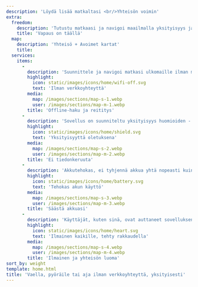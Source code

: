 ```yaml
---
description: 'Löydä lisää matkaltasi <br/>Yhteisön voimin'
extra:
  freedom:
    description: 'Tutustu matkaasi ja navigoi maailmalla yksityisyys ja yhteisöllisyys etusijalla.'
    title: 'Vapaus on täällä'
  map:
    description: 'Yhteisö + Avoimet kartat'
    title:
  services:
    items:
      - 
        description: 'Suunnittele ja navigoi matkasi ulkomaille ilman mobiilidatan käyttöä tai etsi reittipisteitä kaukaisella vaelluksella.'
        highlight:
          icon: static/images/icons/home/wifi-off.svg
          text: 'Ilman verkkoyhteyttä'
        media:
          map: /images/sections/map-s-1.webp
          user: /images/sections/map-m-1.webp
        title: 'Offline-haku ja reititys'
      - 
        description: 'Sovellus on suunniteltu yksityisyys huomioiden - Se ei tunnista ihmisiä, ei seuraa sinua, eikä kerää mitään tietoja.'
        highlight:
          icon: static/images/icons/home/shield.svg
          text: 'Yksityisyyttä oletuksena'
        media:
          map: /images/sections/map-s-2.webp
          user: /images/sections/map-m-2.webp
        title: 'Ei tiedonkeruuta'
      - 
        description: 'Akkutehokas, ei tyhjennä akkua yhtä nopeasti kuin muut navigointisovellukset.'
        highlight:
          icon: static/images/icons/home/battery.svg
          text: 'Tehokas akun käyttö'
        media:
          map: /images/sections/map-s-3.webp
          user: /images/sections/map-m-3.webp
        title: 'Säästä akkuasi'
      - 
        description: 'Käyttäjät, kuten sinä, ovat auttaneet sovelluksen kehityksen kanssa lisäämällä sijainteja <span class="text-icon"><svg viewBox="0 0 19 19"><use href="#icon-open-street-map"></use></svg> [OpenStreetMapiin](https://openstreetmap.org)</span>, antamalla palautetta ja osallistumalla sovelluskehitykseen Codeberg-alustan avoimen lähdekoodin yhteisössä.'
        highlight:
          icon: static/images/icons/home/heart.svg
          text: 'Ilmainen kaikille, tehty rakkaudella'
        media:
          map: /images/sections/map-s-4.webp
          user: /images/sections/map-m-4.webp
        title: 'Ilmainen ja yhteisön luoma'
sort_by: weight
template: home.html
title: 'Vaella, pyöräile tai aja ilman verkkoyhteyttä, yksityisesti'
---
```

